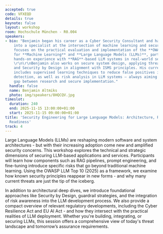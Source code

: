 ```yaml
---
accepted: true
code: VFXEQD
details: true
keynote: false
layout: workshop
room: Hochschule München - R0.004
speakers:
- bio: "Benjamin began his career as a Cyber Security Consultant and has since developed
    into a specialist at the intersection of machine learning and security. His work
    focuses on the practical evaluation and implementation of the **OWASP Top 10**
    for **Machine Learning** and **Large Language Models (LLMs)**, particularly through
    hands-on experience with **RAG**-based LLM systems in real-world security contexts.
    \r\n\r\nBenjamin also works on secure system design, applying threat modeling
    and Security by Design in alignment with ISMS principles. His current research
    includes supervised learning techniques to reduce false positives in vulnerability
    detection, as well as risk analysis in LLM systems – always aiming to bridge the
    gap between research and secure implementation."
  handle: false
  name: Benjamin Altmiks
  photo: img/speakers/8HQCQV.jpg
timeslot:
  duration: 240
  end: 2025-11-15 13:00:00+01:00
  start: 2025-11-15 09:00:00+01:00
title: 'Security Engineering for Large Language Models: Architecture, Risks, and Regulatory
  Readiness'
track: 4
---
```


Large Language Models (LLMs) are reshaping modern software and system architectures - but with their increasing adoption come new and amplified security concerns.
This workshop explores the technical and strategic dimensions of securing LLM-based applications and services.
Participants will learn how components such as RAG pipelines, prompt engineering, and fine-tuning introduce specific risks that go beyond traditional machine learning.
Using the OWASP LLM Top 10 (2025) as a framework, we examine how known security principles reappear in new forms - and why many current threats are just the tip of the iceberg.

In addition to architectural deep dives, we introduce foundational approaches like Security by Design, guardrail strategies, and the integration of risk awareness into the LLM development process.
We also provide a compact overview of relevant regulatory developments, including the Cyber Resilience Act and EU AI Act - and how they intersect with the practical realities of LLM deployment.
Whether you're building, integrating, or securing LLMs, this session offers a comprehensive view of today's threat landscape and tomorrow’s assurance requirements.